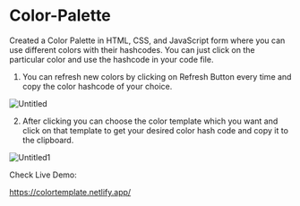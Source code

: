 # Color-Palette

Created a Color Palette in HTML, CSS, and JavaScript form where you can use different colors with their hashcodes. You can just click on the particular color and use the hashcode in your code file. 

1. You can refresh new colors by clicking on Refresh Button every time and copy the color hashcode of your choice.  

![Untitled](https://user-images.githubusercontent.com/119430497/217600826-89ac6d81-fef9-4691-8e8d-4d84b9d0526a.png)

2. After clicking you can choose the color template which you want and click on that template to get your desired color hash code and copy it to the clipboard.

![Untitled1](https://user-images.githubusercontent.com/119430497/217601949-3b00be0b-c383-45ed-814a-1dd17545ba68.png)

Check Live Demo:

https://colortemplate.netlify.app/
